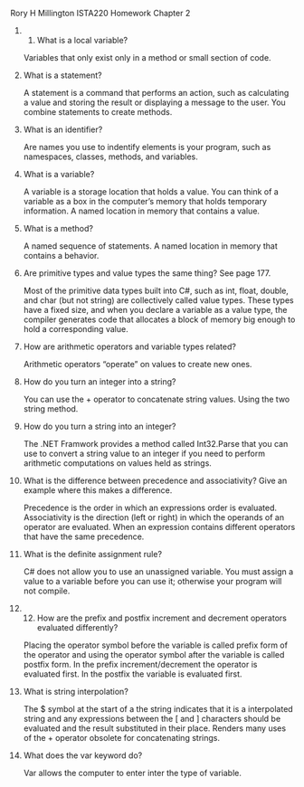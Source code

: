 Rory H Millington ISTA220 Homework Chapter 2

1.	1. What is a local variable? 
	
	Variables that only exist only in a method or small section of code. 
 
2.	What is a statement? 
	
	A statement is a command that performs an action, such as calculating a value and storing the result or displaying a message to the user. You combine statements to create methods. 
 
3.	What is an identifier? 
	
	Are names you use to indentify elements is your program, such as namespaces, classes, methods, and variables.  
 
4.	What is a variable? 
	
	A variable is a storage location that holds a value. You can think of a variable as a box in the computer’s memory that holds temporary information.  A named location in memory that contains a value. 
 
5.	What is a method? 
	
	A named sequence of statements. A named location in memory that contains a behavior.
 
6.	Are primitive types and value types the same thing? See page 177. 
	
	Most of the primitive data types built into C#, such as int, float, double, and char (but not string) are collectively called value types. These types have a fixed size, and when you declare a variable as a value type, the compiler generates code that allocates a block of memory big enough to hold a corresponding value.  
 
7.	How are arithmetic operators and variable types related? 
	
	Arithmetic operators “operate” on values to create new ones.  
 
8.	How do you turn an integer into a string? 
	
	You can use the + operator to concatenate string values. Using the two string method.
 
9.	How do you turn a string into an integer? 
	
	The .NET Framwork provides a method called Int32.Parse that you can use to convert a string value to an integer if you need to perform arithmetic computations on values held as strings. 
 
10.	What is the difference between precedence and associativity? Give an example where this makes a difference. 
	
	Precedence is the order in which an expressions order is evaluated. Associativity is the direction (left or right) in which the operands of an operator are evaluated.  When an expression contains different operators that have the same precedence.  
 
11.	What is the definite assignment rule? 

	C# does not allow you to use an unassigned variable. You must assign a value to a variable before you can use it; otherwise your program will not compile. 
 
12.	12. How are the prefix and postfix increment and decrement operators evaluated differently? 
	
	Placing the operator symbol before the variable is called prefix form of the operator and using the operator symbol after the variable is called postfix form. In the prefix increment/decrement the operator is evaluated first. In the postfix the variable is evaluated first.  
 
13.	What is string interpolation? 
	
	The $ symbol at the start of a the string indicates that it is a interpolated string and any expressions between the [ and ] characters should be evaluated and the result substituted in their place. Renders many uses of the + operator obsolete for concatenating strings.  
 
14.	What does the var keyword do? 
	
	Var allows the computer to enter inter the type of variable.

